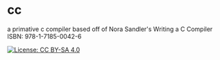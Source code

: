 # cc
a primative c compiler based off of Nora Sandler's Writing a C Compiler ISBN:
978-1-7185-0042-6

[![License: CC BY-SA
4.0](https://licensebuttons.net/l/by-sa/4.0/80x15.png)](https://creativecommons.org/licenses/by-sa/4.0/)
